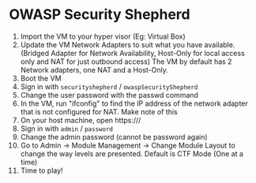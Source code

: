 # OWASP Security Shepherd
1. Import the VM to your hyper visor (Eg: Virtual Box)
2. Update the VM Network Adapters to suit what you have available. (Bridged Adapter for Network Availability, Host-Only for local access only and NAT for just outbound access) The VM by default has 2 Network adapters, one NAT and a Host-Only.
3. Boot the VM
4. Sign in with `securityshepherd` / `owaspSecurityShepherd`
5. Change the user password with the passwd command
6. In the VM, run "ifconfig" to find the IP address of the network adapter that is not configured for NAT. Make note of this
7. On your host machine, open https://<VM IP Address>/
8. Sign in with `admin` / `password`
9. Change the admin password (cannot be password again)
10. Go to Admin -> Module Management -> Change Module Layout to change the way levels are presented. Default is CTF Mode (One at a time)
11. Time to play!

